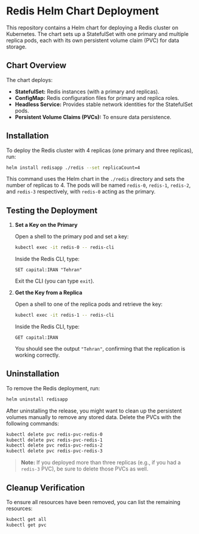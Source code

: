 # Redis Helm Chart Deployment

This repository contains a Helm chart for deploying a Redis cluster on Kubernetes. The chart sets up a StatefulSet with one primary and multiple replica pods, each with its own persistent volume claim (PVC) for data storage.


## Chart Overview

The chart deploys:
- **StatefulSet:** Redis instances (with a primary and replicas).
- **ConfigMap:** Redis configuration files for primary and replica roles.
- **Headless Service:** Provides stable network identities for the StatefulSet pods.
- **Persistent Volume Claims (PVCs):** To ensure data persistence.

## Installation

To deploy the Redis cluster with 4 replicas (one primary and three replicas), run:

```bash
helm install redisapp ./redis --set replicaCount=4
```

This command uses the Helm chart in the `./redis` directory and sets the number of replicas to 4. The pods will be named `redis-0`, `redis-1`, `redis-2`, and `redis-3` respectively, with `redis-0` acting as the primary.

## Testing the Deployment

1. **Set a Key on the Primary**

   Open a shell to the primary pod and set a key:

   ```bash
   kubectl exec -it redis-0 -- redis-cli
   ```

   Inside the Redis CLI, type:

   ```redis
   SET capital:IRAN "Tehran"
   ```

   Exit the CLI (you can type `exit`).

2. **Get the Key from a Replica**

   Open a shell to one of the replica pods and retrieve the key:

   ```bash
   kubectl exec -it redis-1 -- redis-cli
   ```

   Inside the Redis CLI, type:

   ```redis
   GET capital:IRAN
   ```

   You should see the output `"Tehran"`, confirming that the replication is working correctly.

## Uninstallation

To remove the Redis deployment, run:

```bash
helm uninstall redisapp
```

After uninstalling the release, you might want to clean up the persistent volumes manually to remove any stored data. Delete the PVCs with the following commands:

```bash
kubectl delete pvc redis-pvc-redis-0
kubectl delete pvc redis-pvc-redis-1
kubectl delete pvc redis-pvc-redis-2
kubectl delete pvc redis-pvc-redis-3
```

> **Note:** If you deployed more than three replicas (e.g., if you had a `redis-3` PVC), be sure to delete those PVCs as well.

## Cleanup Verification

To ensure all resources have been removed, you can list the remaining resources:

```bash
kubectl get all
kubectl get pvc
```
